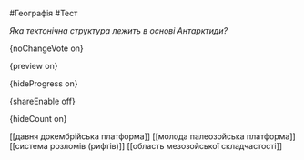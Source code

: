 #Географія #Тест

*Яка тектонічна структура лежить в основі Антарктиди?*

{noChangeVote on}

{preview on}

{hideProgress on}

{shareEnable off}

{hideCount on}

[[давня докембрійська платформа]]
[[молода палеозойська платформа]]
[[система розломів (рифтів)]]
[[область мезозойської складчастості]]
